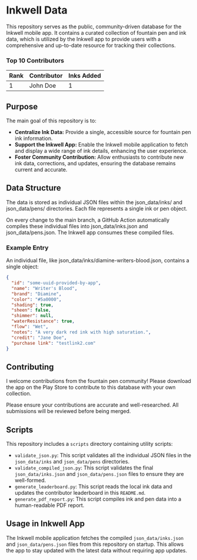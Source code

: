 # Inkwell Data

This repository serves as the public, community-driven database for the Inkwell mobile app. It contains a curated collection of fountain pen and ink data, which is utilized by the Inkwell app to provide users with a comprehensive and up-to-date resource for tracking their collections.

<!-- LEADERBOARD_START -->

### Top 10 Contributors

| Rank | Contributor | Inks Added |
|---|---|---|
| 1 | John Doe | 1 |


<!-- LEADERBOARD_END -->

## Purpose

The main goal of this repository is to:
- **Centralize Ink Data:** Provide a single, accessible source for fountain pen ink information.
- **Support the Inkwell App:** Enable the Inkwell mobile application to fetch and display a wide range of ink details, enhancing the user experience.
- **Foster Community Contribution:** Allow enthusiasts to contribute new ink data, corrections, and updates, ensuring the database remains current and accurate.

## Data Structure

The data is stored as individual JSON files within the json_data/inks/ and json_data/pens/ directories. Each file
represents a single ink or pen object.

On every change to the main branch, a GitHub Action automatically compiles these individual files into
json_data/inks.json and json_data/pens.json. The Inkwell app consumes these compiled files.

### Example Entry

An individual file, like json_data/inks/diamine-writers-blood.json, contains a single object:

```json
{
  "id": "some-uuid-provided-by-app",
  "name": "Writer's Blood",
  "brand": "Diamine",
  "color": "#5a0000",
  "shading": true,
  "sheen": false,
  "shimmer": null,
  "waterResistance": true,
  "flow": "Wet",
  "notes": "A very dark red ink with high saturation.",
  "credit": "Jane Doe",
  "purchase link": "testlink2.com"
}
```

## Contributing

I welcome contributions from the fountain pen community! Please download the app on the Play Store to contribute to this database with your own collection.

Please ensure your contributions are accurate and well-researched. All submissions will be reviewed before being merged.

## Scripts

This repository includes a `scripts` directory containing utility scripts:

- `validate_json.py`: This script validates all the individual JSON files in the `json_data/inks` and `json_data/pens` directories.
- `validate_compiled_json.py`: This script validates the final `json_data/inks.json` and `json_data/pens.json` files to ensure they are well-formed.
- `generate_leaderboard.py`: This script reads the local ink data and updates the contributor leaderboard in this `README.md`.
- `generate_pdf_report.py`: This script compiles ink and pen data into a human-readable PDF report.

## Usage in Inkwell App

The Inkwell mobile application fetches the compiled `json_data/inks.json` and `json_data/pens.json` files from this repository on startup. This allows the app to stay updated with the latest data without requiring app updates.
